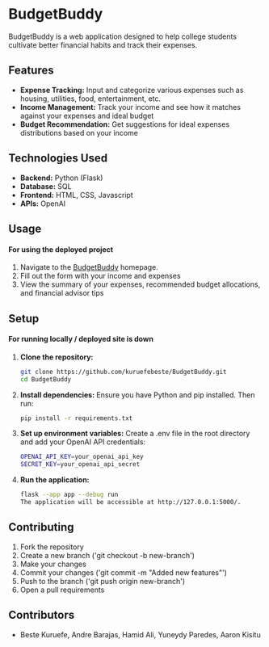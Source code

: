 # BudgetBuddy

BudgetBuddy is a web application designed to help college students cultivate better financial habits and track their expenses.

## Features
* **Expense Tracking:** Input and categorize various expenses such as housing, utilities, food, entertainment, etc.
* **Income Management:** Track your income and see how it matches against your expenses and ideal budget
* **Budget Recommendation:** Get suggestions for ideal expenses distributions based on your income

## Technologies Used

* **Backend:** Python (Flask)
* **Database:** SQL
* **Frontend:** HTML, CSS, Javascript
* **APIs:** OpenAI

## Usage
#### For using the deployed project
1. Navigate to the [BudgetBuddy](https://budgetbuddy12345.pythonanywhere.com/) homepage.
2. Fill out the form with your income and expenses
3. View the summary of your expenses, recommended budget allocations, and financial advisor tips

## Setup
#### For running locally / deployed site is down
1. **Clone the repository:**
   ```sh
   git clone https://github.com/kuruefebeste/BudgetBuddy.git
   cd BudgetBuddy
2. **Install dependencies:**
   Ensure you have Python and pip installed. Then run:
   ```sh
   pip install -r requirements.txt
3. **Set up environment variables:**
   Create a .env file in the root directory and add your OpenAI API credentials:
   ```sh
   OPENAI_API_KEY=your_openai_api_key
   SECRET_KEY=your_openai_api_secret
4. **Run the application:**
   ```sh
   flask --app app --debug run
   The application will be accessible at http://127.0.0.1:5000/.

## Contributing
1. Fork the repository
2. Create a new branch ('git checkout -b new-branch')
3. Make your changes
4. Commit your changes ('git commit -m "Added new features"')
5. Push to the branch ('git push origin new-branch')
6. Open a pull requirements

## Contributors 
- Beste Kuruefe, Andre Barajas, Hamid Ali, Yuneydy Paredes, Aaron Kisitu
